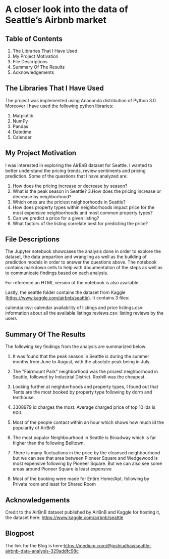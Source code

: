 # A closer look into the data of Seattle’s Airbnb market

## Table of Contents

1. The Libraries That I Have Used
2. My Project Motivation
3. File Descriptions
4. Summary Of The Results
5. Acknowledgements

## The Libraries That I Have Used

The project was implemented using Anaconda distribution of Python 3.0. Moreover I have used the following python libraries:

1. Matplotlib
2. NumPy
3. Pandas
4. Datetime
5. Calender

## My Project Motivation

I was interested in exploring the AirBnB dataset for Seattle. I wanted to better understand the pricing trends, review sentiments and pricing prediction. Some of the questions that I have analyzed are:

1. How does the pricing increase or decrease by season?
2. What is the peak season in Seattle?
3.How does the pricing increase or decrease by neighborhood?
4. Which ones are the priciest neighborhoods in Seattle?
5. How does property types within neighborhoods impact price for the most expensive neighborhoods and most common property types?
6. Can we predict a price for a given listing?
7. What factors of the listing correlate best for predicting the price?

## File Descriptions

The Jupyter notebook showcases the analysis done in order to explore the dataset, the data prepartion and wrangling as well as the building of prediction models in order to answer the questions above. The notebook contains markdown cells to help with documentation of the steps as well as to communicate findings based on each analysis.

For reference an HTML version of the notebook is also available.

Lastly, the seattle folder contains the dataset from Kaggle (https://www.kaggle.com/airbnb/seattle). It contains 3 files:

calendar.csv: calendar availability of listings and price
listings.csv: information about all the available listings
reviews.csv: listing reviews by the users

## Summary Of The Results

The following key findings from the analysis are summarized below:

1. It was found that the peak season in Seattle is during the summer months from June to August, with the absolute peak being in July.

2. The "Fairmount Park" neighborhood was the priciest neighborhood in Seattle, followed by Industrial District. Roxhill was the cheapest.

3. Looking further at neighborhoods and property types, I found out that Tents are the most booked by property type following by dorm and tenthouse.

4. 3308979 id charges the most. Average charged price of top 10 ids is 900.

5. Most of the people contact within an hour which shows how much id the popularity of AirBnB

6. The most popular Neighbourhood in Seattle is Broadway which is far higher than the following Belltown.

7. There is many fluctuations in the price by the cleansed neighbourhood but we can see that area between Pioneer Square and Wedgewood is most expensive following by Pioneer Square. But we can also see some areas around Pioneer Square is least expensive

8. Most of the booking were made for Entire Home/Apt. following by Private room and least for Shared Room

## Acknowledgements

Credit to the AirBnB dataset published by AirBnB and Kaggle for hosting it, the dataset here: https://www.kaggle.com/airbnb/seattle

## Blogpost

The link for the Blog is here:https://medium.com/@joshiudhav/seattle-airbnb-data-analysis-329addfc98c
